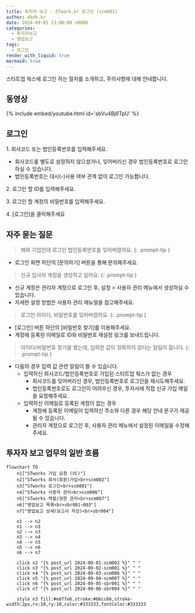```yaml
---
title: 투자자 보고 - STwork.kr 로그인 (scm001)
author: dkdk.kr
date: 2024-09-01 13:00:00 +0800
categories:
  - 투자자보고
  - 영업보고
tags:
  - 로그인
render_with_liquid: true
mermaid: true
---
```


스타트업 웍스에 로그인 하는 절차를 소개하고, 주의사항에 대해 안내합니다.

## 동영상

{% include embed/youtube.html id='sbVu4Bj6TpU' %}

## 로그인

1\. 회사코드 또는 법인등록번호를 입력해주세요.
- 회사코드를 별도로 설정하지 않으셨거나, 잊어버리신 경우 법인등록번호로 로그인 하실 수 있습니다.
- 법인등록번호는 대시(-)사용 여부 관계 없이 로그인 가능합니다.

2\. 로그인 할 ID를 입력해주세요.

3\. 로그인 할 계정의 비밀번호를 입력해주세요.

4\. [로그인]을 클릭해주세요


## 자주 묻는 질문

> 해외 기업인데 로그인 법인등록번호를 잊어버렸어요.
{: .prompt-tip }
- 로그인 화면 하단의 [문의하기] 버튼을 통해 문의해주세요.

> 신규 입사자 계정을 생성하고 싶어요.
{: .prompt-tip }
- 신규 계정은 관리자 계정으로 로그인 후, 설정 > 사용자 관리 메뉴에서 생성하실 수 있습니다.
- 자세한 설정 방법은 사용자 관리 매뉴얼을 참고해주세요.

> 로그인 아이디, 비밀번호를 잊어버렸어요.
{: .prompt-tip }
- [로그인] 버튼 하단의 [비밀번호 찾기]를 이용해주세요.
- 계정에 등록된 이메일로 ID와 비밀번호 재설정 링크를 보내드립니다.

> 아이디/비밀번호 찾기를 했는데, 입력한 값이 정확하지 않다는 알림이 뜹니다.
{: .prompt-tip }
- 다음의 경우 입력 값 관련 알림이 뜰 수 있습니다.
  - 입력하신 회사코드/법인등록번호로 가입된 스타트업 웍스가 없는 경우
    - 회사코드를 잊어버리신 경우, 법인등록번호로 로그인을 재시도해주세요.
    - 법인등록번호로도 로그인이 어려우신 경우, 투자사에 직접 신규 가입 메일을 요청해주세요.
  - 입력하신 이메일로 등록된 계정이 없는 경우
    - 계정에 등록된 이메일이 입력하신 주소와 다른 경우 해당 안내 문구가 제공될 수 있습니다.
    - 관리자 계정으로 로그인 후, 사용자 관리 메뉴에서 설정된 이메일을 수정해주세요.

## 투자자 보고 업무의 일반 흐름

```mermaid
flowchart TD
    n1["STworks 가입 요청 (VC)"]
    n2["STworks 회사(회원)가입<br>scm002"]
    n3["STworks 로그인<br>scm001"]
    n4["STworks 사용자 관리<br>scm006"]
    n5["STworks 역할/권한 관리<br>scm007"]
    n6["영업보고 목록<br>sbr001~003"]
    n7["영업보고 상세(보고서 작성)<br>sbr004"]
    
    n1 --> n2
    n1 --> n3
    n2 --> n3
    n3 --> n4
    n4 --> n5
    n5 --> n6
    n6 --> n7

    click n2 "{% post_url 2024-09-01-scm002 %}" " "
    click n3 "{% post_url 2024-09-02-scm001 %}" " "
    click n4 "{% post_url 2024-09-03-scm006 %}" " "
    click n5 "{% post_url 2024-09-04-scm007 %}" " "
    click n6 "{% post_url 2024-09-05-sbr001 %}" " "
    click n7 "{% post_url 2024-09-06-sbr004 %}" " "

    style n3 fill:#e6ffe6,stroke:#66cc66,stroke-width:2px,rx:10,ry:10,color:#333333,fontColor:#333333
```
